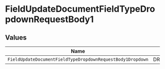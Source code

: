 # FieldUpdateDocumentFieldTypeDropdownRequestBody1


## Values

| Name                                                       | Value                                                      |
| ---------------------------------------------------------- | ---------------------------------------------------------- |
| `FieldUpdateDocumentFieldTypeDropdownRequestBody1Dropdown` | DROPDOWN                                                   |
